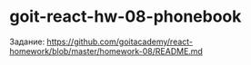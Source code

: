 # goit-react-hw-08-phonebook

Задание:
https://github.com/goitacademy/react-homework/blob/master/homework-08/README.md
